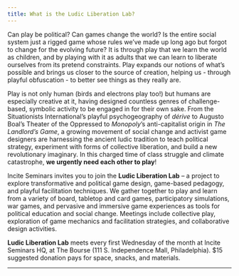 ```yaml
---
title: What is the Ludic Liberation Lab? 
---
```


Can play be political? Can games change the world? Is the entire social system just a rigged game whose rules we’ve made up long ago but forgot to change for the evolving future? It is through play that we learn the world as children, and by playing with it as adults that we can learn to liberate ourselves from its pretend constraints. Play expands our notions of what’s possible and brings us closer to the source of creation, helping us - through playful obfuscation - to better see things as they really are. 

Play is not only human (birds and electrons play too!) but humans are especially creative at it, having designed countless genres of challenge-based, symbolic activity to be engaged in for their own sake. From the Situationists International’s playful psychogeography of *dérive* to Augusto Boal’s Theater of the Oppressed to *Monopoly*’s anti-capitalist origin in *The Landlord’s Game*, a growing movement of social change and activist game designers are harnessing the ancient ludic tradition to teach political strategy, experiment with forms of collective liberation, and build a new revolutionary imaginary. In this charged time of class struggle and climate catastrophe, **we urgently need each other to play**! 

Incite Seminars invites you to join the **Ludic Liberation Lab** – a project to explore transformative and political game design, game-based pedagogy, and playful facilitation techniques. We gather together to play and learn from a variety of board, tabletop and card games, participatory simulations, war games, and pervasive and immersive game experiences as tools for political education and social change. Meetings include collective play, exploration of game mechanics and facilitation strategies, and collaborative design activities. 

**Ludic Liberation Lab** meets every first Wednesday of the month at Incite Seminars HQ, at The Bourse (111 S. Independence Mall, Philadelphia). $15 suggested donation pays for space, snacks, and materials. 

<!--more-->

---
